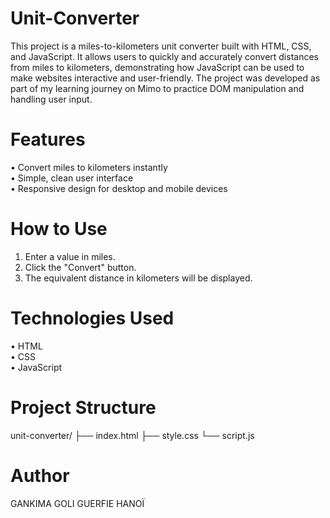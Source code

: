 # Unit-Converter
This project is a miles-to-kilometers unit converter built with HTML, CSS, and JavaScript. It allows users to quickly and accurately convert distances from miles to kilometers, demonstrating how JavaScript can be used to make websites interactive and user-friendly. The project was developed as part of my learning journey on Mimo to practice DOM manipulation and handling user input.
# Features
• Convert miles to kilometers instantly
<br>
• Simple, clean user interface
<br>
• Responsive design for desktop and mobile devices
# How to Use
1. Enter a value in miles.
2. Click the "Convert" button.
3. The equivalent distance in kilometers will be displayed.
# Technologies Used
• HTML
<br>
• CSS
<br>
• JavaScript
# Project Structure
unit-converter/
├── index.html
├── style.css
└── script.js
# Author
GANKIMA GOLI GUERFIE HANOÏ





